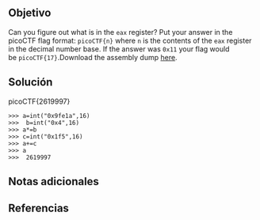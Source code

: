 


## Objetivo
Can you figure out what is in the `eax` register? Put your answer in the picoCTF flag format: `picoCTF{n}` where `n` is the contents of the `eax` register in the decimal number base. If the answer was `0x11` your flag would be `picoCTF{17}`.Download the assembly dump [here](https://artifacts.picoctf.net/c/530/disassembler-dump0_c.txt).
## Solución
picoCTF{2619997}
```
>>> a=int("0x9fe1a",16) 
>>>  b=int("0x4",16)
>>> a*=b        
>>> c=int("0x1f5",16)   
>>> a+=c
>>> a
>>>  2619997       

```


## Notas adicionales

## Referencias
